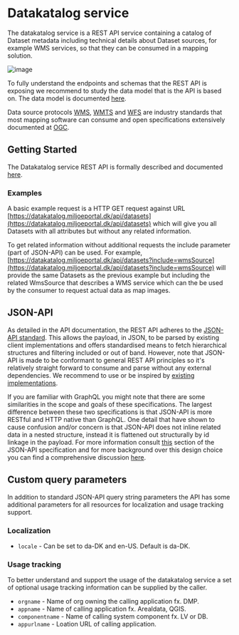 # Datakatalog service

The datakatalog service is a REST API service containing a catalog of Dataset metadata including technical details about Dataset sources, for example WMS services, so that they can be consumed in a mapping solution.

![image](https://user-images.githubusercontent.com/120640911/223372119-706610ea-ded8-40f2-9e23-d62f5970700b.png)


To fully understand the endpoints and schemas that the REST API is exposing we recommend to study the data model that is the API is based on. The data model is documented [here](../datamodel).

Data source protocols [WMS](https://www.ogc.org/standard/wms/), [WMTS](https://www.ogc.org/standard/wmts/) and [WFS](https://www.ogc.org/standard/wfs/) are industry standards that most mapping software can consume and open specifications extensively documented at [OGC](https://www.ogc.org).
## Getting Started

The Datakatalog service REST API is formally described and documented [here](https://datakatalog.udv.miljoeportal.dk/api/swagger).

### Examples

A basic example request is a HTTP GET request against URL [https://datakatalog.miljoeportal.dk/api/datasets](https://datakatalog.miljoeportal.dk/api/datasets) which will give you all Datasets with all attributes but without any related information.

To get related information without additional requests the include parameter (part of JSON-API) can be used. For example, [https://datakatalog.miljoeportal.dk/api/datasets?include=wmsSource](https://datakatalog.miljoeportal.dk/api/datasets?include=wmsSource) will provide the same Datasets as the previous example but including the related WmsSource that describes a WMS service which can the be used by the consumer to request actual data as map images.

## JSON-API

As detailed in the API documentation, the REST API adheres to the [JSON-API standard](https://jsonapi.org/). This allows the payload, in JSON, to be parsed by existing client implementations and offers standardised means to fetch hierarchical structures and filtering included or out of band. However, note that JSON-API is made to be conformant to general REST API principles so it's relatively straight forward to consume and parse without any external dependencies. We recommend to use or be inspired by [existing implementations](https://jsonapi.org/implementations/).

If you are familiar with GraphQL you might note that there are some similarities in the scope and goals of these specifications. The largest difference between these two specifications is that JSON-API is more RESTful and HTTP native than GraphQL. One detail that have shown to cause confusion and/or concern is that JSON-API does not inline related data in a nested structure, instead it is flattened out structurally by id linkage in the payload. For more information consult [this](https://jsonapi.org/format/#fetching-includes) section of the JSON-API specification and for more background over this design choice you can find a comprehensive discussion [here](https://github.com/json-api/json-api/issues/1089).

## Custom query parameters

In addition to standard JSON-API query string parameters the API has some additional parameters for all resources for localization and usage tracking support.

### Localization

* `locale` - Can be set to da-DK and en-US. Default is da-DK.

### Usage tracking

To better understand and support the usage of the datakatalog service a set of optional usage tracking information can be supplied by the caller.

* `orgname` - Name of org owning the calling application fx. DMP.
* `appname` - Name of calling application fx. Arealdata, QGIS.
* `componentname` - Name of calling system component fx. LV or DB.
* `appurlname` - Loation URL of calling application.


